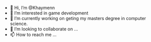 - 👋 Hi, I’m @Khaymenn
- 👀 I’m interested in game development
- 🌱 I’m currently working on geting my masters degree in computer science.
- 💞️ I’m looking to collaborate on ...
- 📫 How to reach me ...

<!---
Khaymenn/Khaymenn is a ✨ special ✨ repository because its `README.md` (this file) appears on your GitHub profile.
You can click the Preview link to take a look at your changes.
--->
